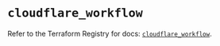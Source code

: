 # `cloudflare_workflow`

Refer to the Terraform Registry for docs: [`cloudflare_workflow`](https://registry.terraform.io/providers/cloudflare/cloudflare/5.11.0/docs/resources/workflow).
